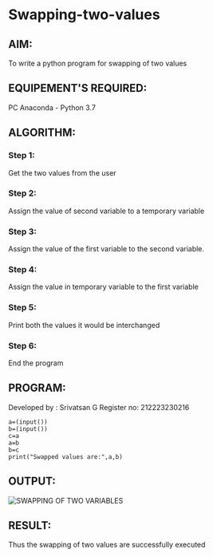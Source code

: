 # Swapping-two-values

## AIM:
To write a python program for swapping of two values
## EQUIPEMENT'S REQUIRED: 
PC
Anaconda - Python 3.7
## ALGORITHM: 
### Step 1:
Get the two values from the user
### Step 2: 
Assign the value of second variable to a temporary variable 
### Step 3: 
Assign the value of the first variable to the second variable.
### Step 4:  
Assign the value in temporary variable to the first variable
### Step 5: 
Print both the values it would be interchanged
### Step 6: 
End the program


## PROGRAM:
Developed by : Srivatsan G 
Register no: 212223230216

```
a=(input())
b=(input())
c=a
a=b
b=c
print("Swapped values are:",a,b)

```

## OUTPUT:
![SWAPPING OF TWO VARIABLES](https://github.com/vatsan143/Swapping-two-values/assets/147368204/28b4e5d5-50b1-4b4a-bf51-87fbfbe39928)




## RESULT:
Thus the swapping of two values are successfully executed



